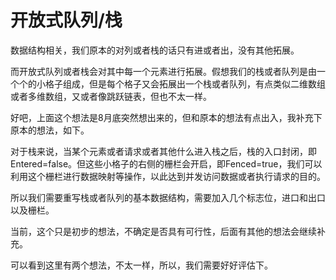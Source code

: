 # 开放式队列/栈

数据结构相关，我们原本的对列或者栈的话只有进或者出，没有其他拓展。

而开放式队列或者栈会对其中每一个元素进行拓展。假想我们的栈或者队列是由一个个的小格子组成，但是每个格子又会拓展出一个栈或者队列，有点类似二维数组或者多维数组，又或者像跳跃链表，但也不太一样。

好吧，上面这个想法是8月底突然想出来的，但和原本的想法有点出入，我补充下原本的想法，如下。

对于栈来说，当某个元素或者请求或者其他什么进入栈之后，栈的入口封闭，即Entered=false。但这些小格子的右侧的栅栏会开启，即Fenced=true，我们可以利用这个栅栏进行数据映射等操作，以此达到并发访问数据或者执行请求的目的。

所以我们需要重写栈或者队列的基本数据结构，需要加入几个标志位，进口和出口以及栅栏。

当前，这个只是初步的想法，不确定是否具有可行性，后面有其他的想法会继续补充。

可以看到这里有两个想法，不太一样，所以，我们需要好好评估下。
